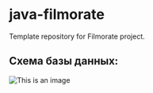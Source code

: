 # java-filmorate
Template repository for Filmorate project.

## **Схема базы данных:**

![This is an image](https://i.im.ge/2022/07/03/uLmscF.png)